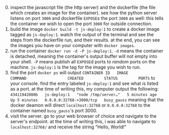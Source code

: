 0. inspect the javascript file (the http server) and the dockerfile (the file which creates an image for the container). see how the python server listens on port `3000` and dockerfile `EXPOSE`s the port `3000` as well: this tells the container we wish to open the port `3000` for outside connection. 
1. build the image `docker build -t js-deploy:1` to create a docker image tagged as `js-deploy:1`. watch the output of the terminal and see the steps from the dockerfile run, and their results. at the end, you can see the images you have on your computer with `docker images`.
2. run the container `docker run -d -P js-deploy:1`. `-d` means the container is detached, meaning the container's output buffer will not empty into your shell. `-P` means publish all `EXPOSE`d ports to _random_ ports on the machine. `js-deploy:1` is the tag for the image you wish to run.
3. find the port `docker ps` will output `CONTAINER ID   IMAGE         COMMAND                  CREATED         STATUS         PORTS` to your console. find the entry labeled `js-deploy:1` and see what is listed as a port. at the time of writing this, my computer output the following: `43411942080b   js-deploy:1   "node /tmp/server…"   5 minutes ago   Up 5 minutes   0.0.0.0:32768->3000/tcp   busy_gauss` meaning that the docker deamon will direct `localhost:32768` or `0.0.0.0:32768` to the container named `busy_gauss`'s port 3000.
4. visit the server. go to your web browser of choice and navigate to the server's endpoint. at the time of writing this, i was able to navigate to `localhost:32768/` and receive the string "Hello, World!"
